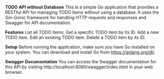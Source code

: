 **TODO API without Database**
This is a simple Go application that provides a RESTful API for managing TODO items without using a database. It uses the Gin-Gonic framework for handling HTTP requests and responses and Swagger for API documentation.

**Features**
List all TODO items.
Get a specific TODO item by its ID.
Add a new TODO item.
Edit an existing TODO item.
Delete a TODO item by its ID.

**Setup**
Before running the application, make sure you have Go installed on your system. You can download and install Go from https://golang.org/dl/.

**Swagger Documentation**
You can access the Swagger documentation for this API by visiting http://localhost:8080/swagger/index.html in your web browser.
